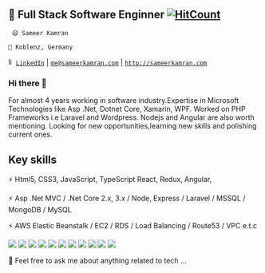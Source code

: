 

## 🔭 Full Stack Software Enginner [![HitCount](http://hits.dwyl.com/smrkamran/smrkamran.svg)](http://hits.dwyl.com/smrkamran/smrkamran)

` 😄 Sameer Kamran`

`🌱 Koblenz, Germany`

<a href="https://www.linkedin.com/in/sameer-kamran-dev/" target="_blank"><img  src="https://avatars3.githubusercontent.com/u/357098" width="15" height="15" alt="linkedin logo"/>`LinkedIn`</a> |  <a href="mailto:me@sameerkamran.com">`me@sameerkamran.com`</a> | <a href="http://sameerkamran.com">`http://sameerkamran.com`</a>



### Hi there 👋 

For almost 4 years working in software industry.Expertise in Microsoft Technologies like Asp .Net, Dotnet Core, Xamarin, WPF.
Worked on PHP Frameworks i.e Laravel and Wordpress.
Nodejs and Angular are also worth mentioning.
Looking for new opportunities,learning new skills and polishing current ones. 


 

## Key skills

⚡ Html5, CSS3, JavaScript, TypeScript React, Redux, Angular,

⚡ Asp .Net MVC / .Net Core 2.x, 3.x / Node, Express / Laravel / MSSQL / MongoDB / MySQL

⚡ AWS Elastic Beanstalk / EC2 / RDS / Load Balancing / Route53 / VPC e.t.c
<p>
  <img src="https://img.shields.io/badge/TypeScript-%E2%98%85%E2%98%85%E2%98%85%E2%98%85%E2%98%85-critical" />
  <img src="https://img.shields.io/badge/Html5-%E2%98%85%E2%98%85%E2%98%85%E2%98%85%E2%98%85-ff7851" /> 
  <img src="https://img.shields.io/badge/CSS3-%E2%98%85%E2%98%85%E2%98%85%E2%98%85%E2%98%85-44b2fb" /> 
  <img src="https://img.shields.io/badge/SCSS-%E2%98%85%E2%98%85%E2%98%85%E2%98%86%E2%98%86-3fedff" />
  <img src="https://img.shields.io/badge/JavaScript-%E2%98%85%E2%98%85%E2%98%85%E2%98%85%E2%98%85-important" /> 
  <img src="https://img.shields.io/badge/ReactJs-%E2%98%85%E2%98%85%E2%98%85%E2%98%85%E2%98%85-01d9ff" /> 
  <img src="https://img.shields.io/badge/Angular-%E2%98%85%E2%98%85%E2%98%85%E2%98%85%E2%98%86-c40f2e" />
  <img src="https://img.shields.io/badge/MSQL-%E2%98%85%E2%98%85%E2%98%85%E2%98%85%E2%98%86-05a5e2" /> 
  <img src="https://img.shields.io/badge/BootStrap4-%E2%98%85%E2%98%85%E2%98%85%E2%98%85%E2%98%85-9b5ee4" /> 
  <img src="https://img.shields.io/badge/ExpressJS-%E2%98%85%E2%98%85%E2%98%85%E2%98%85%E2%98%85-9ef380" />
  <img src="https://badgen.net/badge/icon/visualstudio?icon=visualstudio&label" />
</p>

💬 Feel free to ask me about anything related to tech ...
<!--
**smrkamran/smrkamran** is a ✨ _special_ ✨ repository because its `README.md` (this file) appears on your GitHub profile.

Here are some ideas to get you started:

- 🔭 I’m currently working on ...
- 🌱 I’m currently learning ...
- 👯 I’m looking to collaborate on ...
- 🤔 I’m looking for help with ...
- 💬 Ask me about ...
- 📫 How to reach me: ...
- 😄 Pronouns: ...
- ⚡ Fun fact: ...
-->
